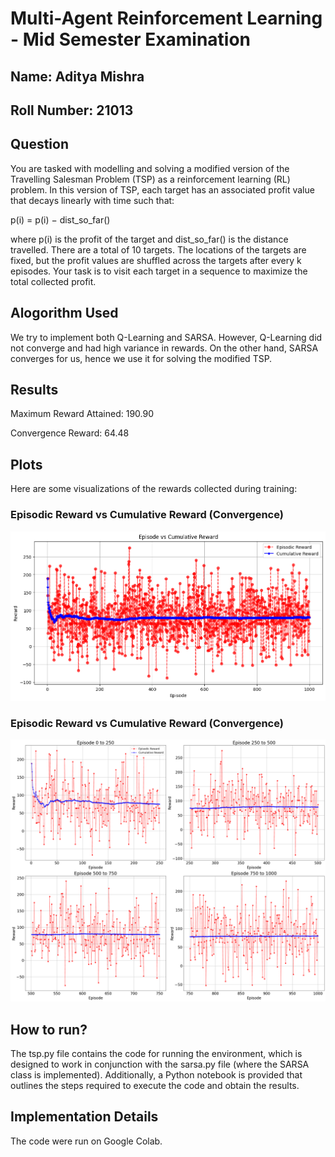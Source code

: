 # Multi-Agent Reinforcement Learning - Mid Semester Examination
## Name: Aditya Mishra
## Roll Number: 21013

## Question
You are tasked with modelling and solving a modified version of the Travelling Salesman Problem (TSP) as a reinforcement learning (RL) problem. In this version of TSP, each target has an associated profit value that decays linearly with time such that:

p(i) = p(i) − dist_so_far()

where p(i) is the profit of the target and dist_so_far() is the distance travelled. There are a total of 10 targets. The locations of the targets are fixed, but the profit values are shuffled across the targets after every k episodes. Your task is to visit each target in a sequence to maximize the total collected profit.

## Alogorithm Used
We try to implement both Q-Learning and SARSA. However, Q-Learning did not converge and had high variance in rewards. On the other hand, SARSA converges for us, hence we use it for solving the modified TSP.

## Results
Maximum Reward Attained: 190.90

Convergence Reward: 64.48

## Plots
Here are some visualizations of the rewards collected during training:

### Episodic Reward vs Cumulative Reward (Convergence)
![Episodic vs Cumulative Reward (Episodes 1-1000)](plots/plot-1.png)

### Episodic Reward vs Cumulative Reward (Convergence)
![Episodic vs Cumulative Reward (Episodes of 250)](plots/plot-2.png)

## How to run?
The tsp.py file contains the code for running the environment, which is designed to work in conjunction with the sarsa.py file (where the SARSA class is implemented). Additionally, a Python notebook is provided that outlines the steps required to execute the code and obtain the results.

## Implementation Details
The code were run on Google Colab.

